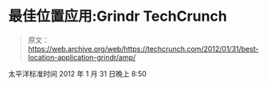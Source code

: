# 最佳位置应用:Grindr TechCrunch

> 原文：<https://web.archive.org/web/https://techcrunch.com/2012/01/31/best-location-application-grindr/amp/>

太平洋标准时间 2012 年 1 月 31 日晚上 8:50